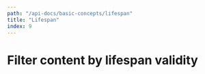 ```yaml
---
path: "/api-docs/basic-concepts/lifespan"
title: "Lifespan"
index: 9
---
```


# Filter content by lifespan validity